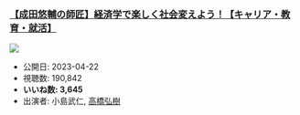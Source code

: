 ### [【成田悠輔の師匠】経済学で楽しく社会変えよう！【キャリア・教育・就活】](https://www.youtube.com/watch?v=Z9t_tjvpQP8)
[![](https://img.youtube.com/vi/Z9t_tjvpQP8/sddefault.jpg)](https://www.youtube.com/watch?v=Z9t_tjvpQP8)
-   公開日: 2023-04-22
-   視聴数: 190,842
-   **いいね数: 3,645**
-   出演者: 小島武仁, [高橋弘樹](/rehacq_fan/people/高橋弘樹 "wikilink")
